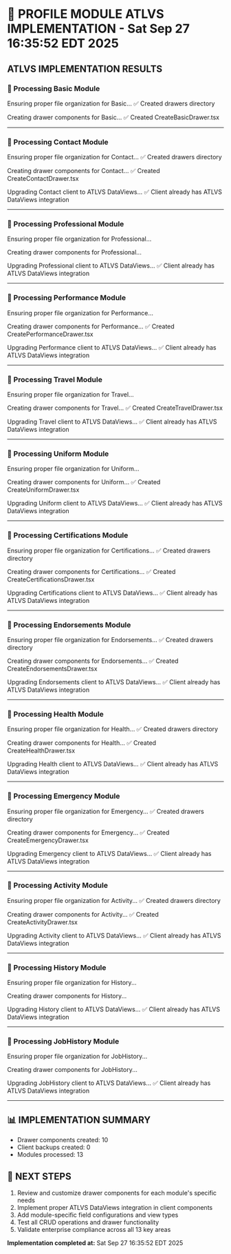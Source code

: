 🚀 PROFILE MODULE ATLVS IMPLEMENTATION - Sat Sep 27 16:35:52 EDT 2025
=================================================

## ATLVS IMPLEMENTATION RESULTS

### 📁 Processing Basic Module

Ensuring proper file organization for Basic...
✅ Created drawers directory

Creating drawer components for Basic...
✅ Created CreateBasicDrawer.tsx

---

### 📁 Processing Contact Module

Ensuring proper file organization for Contact...
✅ Created drawers directory

Creating drawer components for Contact...
✅ Created CreateContactDrawer.tsx

Upgrading Contact client to ATLVS DataViews...
✅ Client already has ATLVS DataViews integration

---

### 📁 Processing Professional Module

Ensuring proper file organization for Professional...

Creating drawer components for Professional...

Upgrading Professional client to ATLVS DataViews...
✅ Client already has ATLVS DataViews integration

---

### 📁 Processing Performance Module

Ensuring proper file organization for Performance...

Creating drawer components for Performance...
✅ Created CreatePerformanceDrawer.tsx

Upgrading Performance client to ATLVS DataViews...
✅ Client already has ATLVS DataViews integration

---

### 📁 Processing Travel Module

Ensuring proper file organization for Travel...

Creating drawer components for Travel...
✅ Created CreateTravelDrawer.tsx

Upgrading Travel client to ATLVS DataViews...
✅ Client already has ATLVS DataViews integration

---

### 📁 Processing Uniform Module

Ensuring proper file organization for Uniform...

Creating drawer components for Uniform...
✅ Created CreateUniformDrawer.tsx

Upgrading Uniform client to ATLVS DataViews...
✅ Client already has ATLVS DataViews integration

---

### 📁 Processing Certifications Module

Ensuring proper file organization for Certifications...
✅ Created drawers directory

Creating drawer components for Certifications...
✅ Created CreateCertificationsDrawer.tsx

Upgrading Certifications client to ATLVS DataViews...
✅ Client already has ATLVS DataViews integration

---

### 📁 Processing Endorsements Module

Ensuring proper file organization for Endorsements...
✅ Created drawers directory

Creating drawer components for Endorsements...
✅ Created CreateEndorsementsDrawer.tsx

Upgrading Endorsements client to ATLVS DataViews...
✅ Client already has ATLVS DataViews integration

---

### 📁 Processing Health Module

Ensuring proper file organization for Health...
✅ Created drawers directory

Creating drawer components for Health...
✅ Created CreateHealthDrawer.tsx

Upgrading Health client to ATLVS DataViews...
✅ Client already has ATLVS DataViews integration

---

### 📁 Processing Emergency Module

Ensuring proper file organization for Emergency...
✅ Created drawers directory

Creating drawer components for Emergency...
✅ Created CreateEmergencyDrawer.tsx

Upgrading Emergency client to ATLVS DataViews...
✅ Client already has ATLVS DataViews integration

---

### 📁 Processing Activity Module

Ensuring proper file organization for Activity...
✅ Created drawers directory

Creating drawer components for Activity...
✅ Created CreateActivityDrawer.tsx

Upgrading Activity client to ATLVS DataViews...
✅ Client already has ATLVS DataViews integration

---

### 📁 Processing History Module

Ensuring proper file organization for History...

Creating drawer components for History...

Upgrading History client to ATLVS DataViews...
✅ Client already has ATLVS DataViews integration

---

### 📁 Processing JobHistory Module

Ensuring proper file organization for JobHistory...

Creating drawer components for JobHistory...

Upgrading JobHistory client to ATLVS DataViews...
✅ Client already has ATLVS DataViews integration

---

## 📊 IMPLEMENTATION SUMMARY

- Drawer components created:       10
- Client backups created:        0
- Modules processed: 13

## 🎯 NEXT STEPS

1. Review and customize drawer components for each module's specific needs
2. Implement proper ATLVS DataViews integration in client components
3. Add module-specific field configurations and view types
4. Test all CRUD operations and drawer functionality
5. Validate enterprise compliance across all 13 key areas

**Implementation completed at:** Sat Sep 27 16:35:52 EDT 2025
